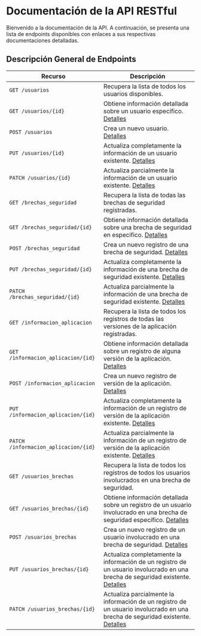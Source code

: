 # Documentación de la API RESTful

Bienvenido a la documentación de la API. A continuación, se presenta una lista de endpoints disponibles con enlaces a sus respectivas documentaciones detalladas.

## Descripción General de Endpoints

| Recurso                   | Descripción |
| ------------------------- | ----------- |
| `GET /usuarios`               | Recupera la lista de todos los usuarios disponibles.|
| `GET /usuarios/{id}`          | Obtiene información detallada sobre un usuario específico. [Detalles](./endpoints/get-usuarios-id.md) |
| `POST /usuarios`              | Crea un nuevo usuario. [Detalles](./endpoints/post-usuarios.md) |
| `PUT /usuarios/{id}`          | Actualiza completamente la información de un usuario existente. [Detalles](./endpoints/put-usuarios-id.md) |
| `PATCH /usuarios/{id}`        | Actualiza parcialmente la información de un usuario existente. [Detalles](./endpoints/patch-usuarios-id.md) |
| `GET /brechas_seguridad`            | Recupera la lista de todas las brechas de seguridad registradas.|
| `GET /brechas_seguridad/{id}`       | Obtiene información detallada sobre una brecha de seguridad en especifico. [Detalles](./endpoints/get-brechas_seguridad-id.md) |
| `POST /brechas_seguridad`           | Crea un nuevo registro de una brecha de seguridad. [Detalles](./endpoints/post-brechas_seguridad.md) |
| `PUT /brechas_seguridad/{id}`       | Actualiza completamente la información de una brecha de seguridad existente. [Detalles](./endpoints/put-brechas_seguridad-id.md) |
| `PATCH /brechas_seguridad/{id}`     | Actualiza parcialmente la información de una brecha de seguridad existente. [Detalles](./endpoints/patch-brechas_seguridad-id.md) |
| `GET /informacion_aplicacion`             | Recupera la lista de todos los registros de todas las versiones de la aplicación registradas.|
| `GET /informacion_aplicacion/{id}`        | Obtiene información detallada sobre un registro de alguna versión de la aplicación. [Detalles](./endpoints/get-informacion_aplicacion-id.md) |
| `POST /informacion_aplicacion`            | Crea un nuevo registro de versión de la aplicación. [Detalles](./endpoints/post-informacion_aplicacion.md) |
| `PUT /informacion_aplicacion/{id}`        | Actualiza completamente la información de un registro de versión de la aplicación existente. [Detalles](./endpoints/put-informacion_aplicacion-id.md) |
| `PATCH /informacion_aplicacion/{id}`      | Actualiza parcialmente la información de un registro de versión de la aplicación existente. [Detalles](./endpoints/patch-informacion_aplicacion-id.md) |
| `GET /usuarios_brechas`             | Recupera la lista de todos los registros de todos los usuarios involucrados en una brecha de seguridad.|
| `GET /usuarios_brechas/{id}`        | Obtiene información detallada sobre un registro de un usuario involucrado en una brecha de seguridad específico. [Detalles](./endpoints/get-usuarios_brechas-id.md) |
| `POST /usuarios_brechas`            | Crea un nuevo registro de un usuario involucrado en una brecha de seguridad. [Detalles](./endpoints/post-usuarios_brechas.md) |
| `PUT /usuarios_brechas/{id}`        | Actualiza completamente la información de un registro de un usuario involucrado en una brecha de seguridad existente. [Detalles](./endpoints/put-usuarios_brechas-id.md) |
| `PATCH /usuarios_brechas/{id}`      | Actualiza parcialmente la información de un registro de un usuario involucrado en una brecha de seguridad existente. [Detalles](./endpoints/patch-usuarios_brechas-id.md) |